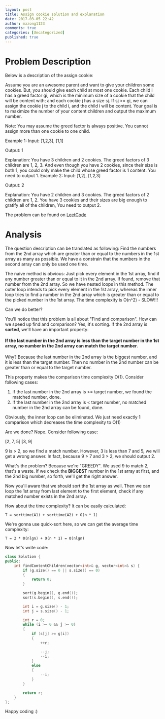 ```yaml
---
layout: post
title: Assign cookie solution and explanation
date: 2017-03-05 22:42
author: mazong1123
comments: true
categories: [Uncategorized]
published: true
---
```


# Problem Description

Below is a description of the assign cookie:


Assume you are an awesome parent and want to give your children some cookies. But, you should give each child at most one cookie. Each child i has a greed factor gi, which is the minimum size of a cookie that the child will be content with; and each cookie j has a size sj. If sj >= gi, we can assign the cookie j to the child i, and the child i will be content. Your goal is to maximize the number of your content children and output the maximum number.

Note:
You may assume the greed factor is always positive.
You cannot assign more than one cookie to one child.

Example 1:
Input: [1,2,3], [1,1]

Output: 1

Explanation: You have 3 children and 2 cookies. The greed factors of 3 children are 1, 2, 3.
And even though you have 2 cookies, since their size is both 1, you could only make the child whose greed factor is 1 content.
You need to output 1.
Example 2:
Input: [1,2], [1,2,3]

Output: 2

Explanation: You have 2 children and 3 cookies. The greed factors of 2 children are 1, 2.
You have 3 cookies and their sizes are big enough to gratify all of the children,
You need to output 2.


The problem can be found on [LeetCode](https://leetcode.com/problems/assign-cookies)

# Analysis

The question description can be translated as following: Find the numbers from the 2nd array which are greater than or equal to the numbers in the 1st array as many as possible. We have a constrain that the numbers in the second array can only be used one time.

The naive method is obvious: Just pick every element in the 1st array, find if any number greater than or equal to it in the 2nd array. If found, remove that number from the 2nd array. So we have nested loops in this method. The outer loop intends to pick every element in the 1st array, whereas the inner loop tries to find a number in the 2nd array which is greater than or equal to the picked number in the 1st array. The time complexity is O(n^2) - SLOW!!!

Can we do better?

You'll notice that this problem is all about "Find and comparison". How can we speed up find and comparison? Yes, it's sorting. If the 2nd array is **sorted**, we'll have an important property:

#### If the last number in the 2nd array is less than the target number in the 1st array, no number in the 2nd array can match the target number.

Why? Because the last number in the 2nd array is the biggest number, and it is less than the target number. Then no number in the 2nd number can be greater than or equal to the target number.

This property makes the comparison time complexity O(1). Consider following cases:

1. If the last number in the 2nd array is >= target number, we found the matched number, done.
2. If the last number in the 2nd array is < target number, no matched number in the 2nd array can be found, done.

Obviously, the inner loop can be eliminated. We just need exactly 1 comparison which decreases the time complexity to O(1)

Are we done? Nope. Consider following case:

[2, 7, 5] [3, 9]

9 is > 2, so we find a match number. However, 3 is less than 7 and 5, we will get a wrong answer. In fact, because 9 > 7 and 3 > 2, we should output 2.

What's the problem? Because we're "GREEDY". We used 9 to match 2, that's a waste. If we check the **BIGGEST** number in the 1st array at first, and the 2nd big number, so forth, we'll get the right answer.

Now you'll aware that we should sort the 1st array as well. Then we can loop the 1st array from last element to the first element, check if any matched number exists in the 2nd array.

How about the time complexity? It can be easily calculated:

```
T = sorttime(A1) + sorttime(A2) + O(n * 1)
```

We're gonna use quick-sort here, so we can get the average time complexity:

```
T = 2 * O(nlgn) + O(n * 1) = O(nlgn)
```

Now let's write code:

```cpp
class Solution {
public:
    int findContentChildren(vector<int>& g, vector<int>& s) {
        if (g.size() == 0 || s.size() == 0)
        {
            return 0;
        }

        sort(g.begin(), g.end());
        sort(s.begin(), s.end());

        int i = g.size() - 1;
        int j = s.size() - 1;

        int r = 0;
        while (i >= 0 && j >= 0)
        {
            if (s[j] >= g[i])
            {
                ++r;

                --j;
                --i;
            }
            else
            {
                --i;
            }
        }

        return r;
    }
};
```

Happy coding :)
